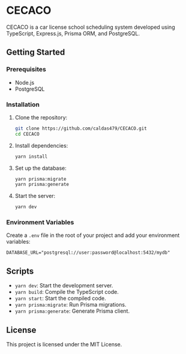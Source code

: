 # CECACO

CECACO is a car license school scheduling system developed using TypeScript, Express.js, Prisma ORM, and PostgreSQL.

## Getting Started

### Prerequisites

- Node.js
- PostgreSQL

### Installation

1. Clone the repository:
   ```sh
   git clone https://github.com/caldas479/CECACO.git
   cd CECACO
   ```
2. Install dependencies:
    ```sh
    yarn install
    ```
3. Set up the database:
    ```sh
    yarn prisma:migrate
    yarn prisma:generate
    ```
4. Start the server:
    ```sh
    yarn dev
    ```
    
### Environment Variables

Create a `.env` file in the root of your project and add your environment variables:

```env
DATABASE_URL="postgresql://user:password@localhost:5432/mydb"
```

## Scripts

- `yarn dev`: Start the development server.
- `yarn build`: Compile the TypeScript code.
- `yarn start`: Start the compiled code.
- `yarn prisma:migrate`: Run Prisma migrations.
- `yarn prisma:generate`: Generate Prisma client.

## License

This project is licensed under the MIT License.
